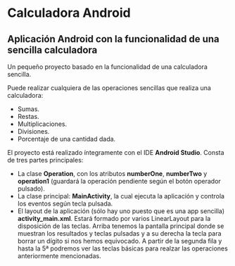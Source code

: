 <h1>Calculadora Android</h1>
<h2>Aplicación Android con la funcionalidad de una sencilla calculadora</h2>

<p>Un pequeño proyecto basado en la funcionalidad de una calculadora sencilla.</p>
<p>Puede realizar cualquiera de las operaciones sencillas que realiza una calculadora: </p>
<ul>
  <li>Sumas.</li>
  <li>Restas.</li>
  <li>Multiplicaciones.</li>
  <li>Divisiones.</li>
  <li>Porcentaje de una cantidad dada.</li>
</ul>

<p>El proyecto está realizado íntegramente con el IDE <b>Android Studio</b>. Consta de tres partes principales: </p>
<ul>
  <li>La clase <b>Operation</b>, con los atributos <b>numberOne</b>, <b>numberTwo</b> y <b>operation1</b> (guardará la operación pendiente según el botón operador pulsado).</li>
  <li>La clase principal: <b>MainActivity</b>, la cual ejecuta la aplicación y controla los eventos según tecla pulsada.</li>
  <li>El layout de la aplicación (sólo hay uno puesto que es una app sencilla) <b>activity_main.xml</b>. Estará formado por varios LinearLayout para la disposición de las teclas. Arriba tenemos la pantalla principal donde se muestran los resultados y teclas pulsadas y a su derecha la tecla para borrar un dígito si nos hemos equivocado. A partir de la segunda fila y hasta la 5ª podremos ver las teclas básicas para realzar las operaciones anteriormente mencionadas.</li>
</ul>

